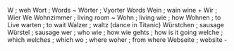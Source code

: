 W ; weh
Wort ; Words ~
Wörter ; Vyorter  Words
Wein ; wain  wine +
Wir ; Wier  We
Wohnzimmer ; living room ~
Wohn ; living
wie ; how
Wohnen ; to Live
warten ; to wait
Walzer ; waltz (dance in Titanic)
Würstchen ; sausage
Würstel ; sausage
wer ; who
wie ; how
wie gehts ; how is it going
welche ; which
welches ; which
wo ; where
woher ; from where
Webseite ; website -